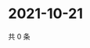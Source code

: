 # 2021-10-21

共 0 条

<!-- BEGIN WEIBO -->
<!-- 最后更新时间 Thu Oct 21 2021 22:08:12 GMT+0800 (China Standard Time) -->

<!-- END WEIBO -->
